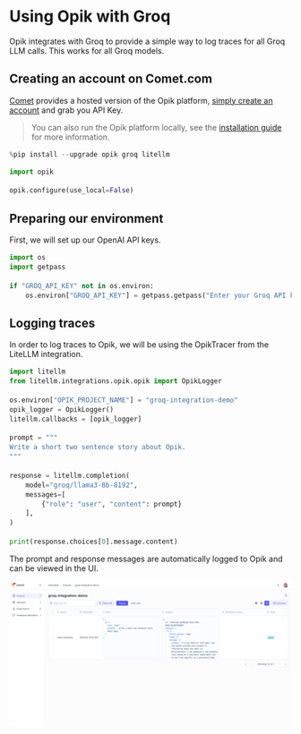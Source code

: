 # Using Opik with Groq

Opik integrates with Groq to provide a simple way to log traces for all Groq LLM calls. This works for all Groq models.

## Creating an account on Comet.com

[Comet](https://www.comet.com/site?from=llm&utm_source=opik&utm_medium=colab&utm_content=openai&utm_campaign=opik) provides a hosted version of the Opik platform, [simply create an account](https://www.comet.com/signup?from=llm&utm_source=opik&utm_medium=colab&utm_content=openai&utm_campaign=opik) and grab you API Key.

> You can also run the Opik platform locally, see the [installation guide](https://www.comet.com/docs/opik/self-host/overview/?from=llm&utm_source=opik&utm_medium=colab&utm_content=openai&utm_campaign=opik) for more information.


```python
%pip install --upgrade opik groq litellm
```


```python
import opik

opik.configure(use_local=False)
```

## Preparing our environment

First, we will set up our OpenAI API keys.


```python
import os
import getpass

if "GROQ_API_KEY" not in os.environ:
    os.environ["GROQ_API_KEY"] = getpass.getpass("Enter your Groq API key: ")
```

## Logging traces

In order to log traces to Opik, we will be using the OpikTracer from the LiteLLM integration.


```python
import litellm
from litellm.integrations.opik.opik import OpikLogger

os.environ["OPIK_PROJECT_NAME"] = "groq-integration-demo"
opik_logger = OpikLogger()
litellm.callbacks = [opik_logger]

prompt = """
Write a short two sentence story about Opik.
"""

response = litellm.completion(
    model="groq/llama3-8b-8192",
    messages=[
        {"role": "user", "content": prompt}
    ],
)

print(response.choices[0].message.content)
```

The prompt and response messages are automatically logged to Opik and can be viewed in the UI.

![LiteLLM Integration](https://raw.githubusercontent.com/comet-ml/opik/main/apps/opik-documentation/documentation/static/img/cookbook/groq_trace_cookbook.png)


